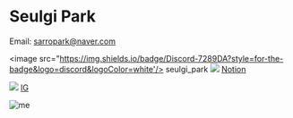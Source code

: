 # Seulgi Park

Email: <sarropark@naver.com>

<image src="https://img.shields.io/badge/Discord-7289DA?style=for-the-badge&logo=discord&logoColor=white'/> seulgi_park
<image src="https://img.shields.io/badge/Notion-000000?style=for-the-badge&logo=notion&logoColor=white"/> [Notion](https://www.notion.so/oreumi/68d2a901bd3244d2b52fff8558765094?v=491f6d9be39a4468b77a4e7871db4091&pvs=4 "Notion link" )

<image src="https://img.shields.io/badge/Instagram-E4405F?style=for-the-badge&logo=instagram&logoColor=white"/>  [IG](https://www.instagram.com/sarropk/?hl=en "IG link" )

![me](https://media.discordapp.net/attachments/1171129430081552394/1177323155723927552/IMG_2173.jpg?ex=657216a1&is=655fa1a1&hm=c218515f7b9a5026f409e4052a8f5fe263f332560d93a87dced04df78e88674b&=&width=881&height=528)


        
        
